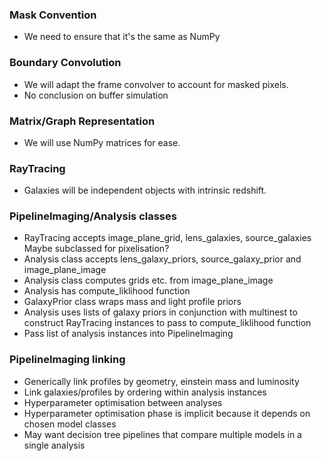 ### Mask Convention
- We need to ensure that it's the same as NumPy

### Boundary Convolution
- We will adapt the frame convolver to account for masked pixels.  
- No conclusion on buffer simulation

### Matrix/Graph Representation  
- We will use NumPy matrices for ease.  

### RayTracing  
- Galaxies will be independent objects with intrinsic redshift.   

### PipelineImaging/Analysis classes
- RayTracing accepts image_plane\_grid, lens\_galaxies, source\_galaxies Maybe subclassed for pixelisation?   
- Analysis class accepts lens\_galaxy\_priors, source\_galaxy\_prior and image_plane_image
- Analysis class computes grids etc. from image_plane_image
- Analysis has compute_liklihood function
- GalaxyPrior class wraps mass and light profile priors
- Analysis uses lists of galaxy priors in conjunction with multinest to construct RayTracing instances to pass to compute_liklihood function
- Pass list of analysis instances into PipelineImaging

### PipelineImaging linking
- Generically link profiles by geometry, einstein mass and luminosity
- Link galaxies/profiles by ordering within analysis instances
- Hyperparameter optimisation between analyses
- Hyperparameter optimisation phase is implicit because it depends on chosen model classes
- May want decision tree pipelines that compare multiple models in a single analysis
